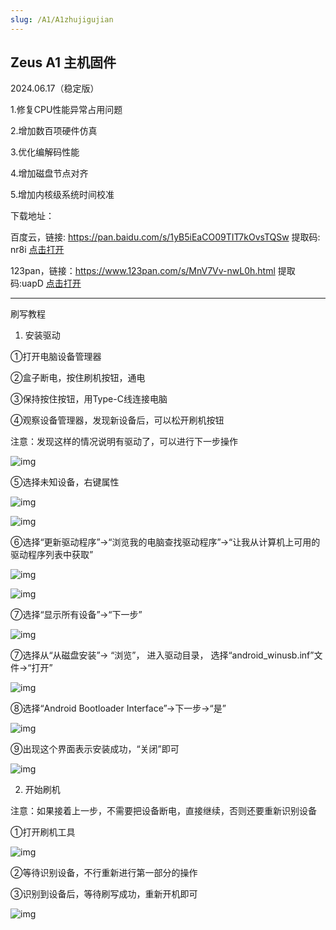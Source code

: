 ```yaml
---
slug: /A1/A1zhujigujian
---
```

## Zeus A1 主机固件

2024.06.17（稳定版）

1.修复CPU性能异常占用问题

2.增加数百项硬件仿真

3.优化编解码性能

4.增加磁盘节点对齐

5.增加内核级系统时间校准



下载地址：

百度云，链接: https://pan.baidu.com/s/1yB5iEaCO09TIT7kOvsTQSw 提取码: nr8i   [点击打开](https://pan.baidu.com/s/1yB5iEaCO09TIT7kOvsTQSw)

123pan，链接：https://www.123pan.com/s/MnV7Vv-nwL0h.html 提取码:uapD  [点击打开](https://www.123pan.com/s/MnV7Vv-nwL0h.html)



---------------------------------
刷写教程

1. 安装驱动

①打开电脑设备管理器

②盒子断电，按住刷机按钮，通电

③保持按住按钮，用Type-C线连接电脑

④观察设备管理器，发现新设备后，可以松开刷机按钮

 注意：发现这样的情况说明有驱动了，可以进行下一步操作

  ![img](/img/A1/1.png)

⑤选择未知设备，右键属性

![img](/img/A1/2.png) 

![img](/img/A1/3.png)

⑥选择“更新驱动程序”->“浏览我的电脑查找驱动程序”->“让我从计算机上可用的驱动程序列表中获取”

![img](/img/A1/4.png) 

![img](/img/A1/5.png)

⑦选择“显示所有设备”->“下一步”

![img](/img/A1/6.png)

⑦选择从“从磁盘安装”-> “浏览”， 进入驱动目录， 选择“android_winusb.inf”文件->“打开”

![img](/img/A1/7.png)

⑧选择“Android Bootloader Interface”->下一步->“是”

![img](/img/A1/8.png)

⑨出现这个界面表示安装成功，“关闭”即可

![img](/img/A1/9.png)



2. 开始刷机

注意：如果接着上一步，不需要把设备断电，直接继续，否则还要重新识别设备

①打开刷机工具

![img](/img/A1/10.png)

②等待识别设备，不行重新进行第一部分的操作

③识别到设备后，等待刷写成功，重新开机即可

![img](/img/A1/11.png)